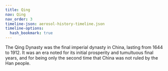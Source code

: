 ```yaml
---
title: Qing
nav: Qing
nav_order: 3
timeline-json: aerosol-history-timeline.json
timeline-options: 
  hash_bookmark: true
---
```


The Qing Dynasty was the final imperial dynasty in China, lasting from 1644 to 1912. It was an era noted for its initial prosperity and tumultuous final years, and for being only the second time that China was not ruled by the Han people.
